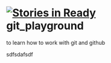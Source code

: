 [![Stories in Ready](https://badge.waffle.io/ywang19/git_playground.png)](https://waffle.io/ywang19/git_playground)  
git_playground
==============

to learn how to work with git and github



sdfsdafsdf
